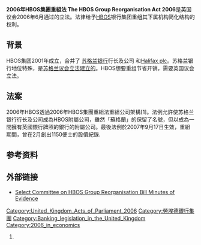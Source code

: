 **2006年HBOS集團重組法 The HBOS Group Reorganisation Act
2006**是英国议会2006年6月通过的立法。法律给予[HBOS](../Page/HBOS.md "wikilink")银行集团重组其下属机构简化结构的权利。

## 背景

HBOS集团2001年成立，合并了 [苏格兰银行](../Page/苏格兰银行.md "wikilink")行长及公司 和[Halifax
plc](https://zh.wikipedia.org/wiki/Halifax_\(United_Kingdom_bank\) "wikilink")。苏格兰银行地位特殊，是[苏格兰议会立法建立的](https://zh.wikipedia.org/wiki/苏格兰议会 "wikilink")。HBOS想要重组节省开销，需要英国议会立法。

## 法案

2006年HBOS透過2006年HBOS集團重組法重組公司架構\[1\]。法例允許使苏格兰银行行长及公司成為HBOS附屬公司，雖然「蘇格蘭」的保留了名號，但以成為一間擁有英國銀行牌照的銀行的附屬公司。最後法例於2007年9月17日生效，重組期間，曾在2月創出1150便士的股價紀錄.

## 参考资料

## 外部链接

  - [Select Committee on HBOS Group Reorganisation Bill Minutes of
    Evidence](http://www.publications.parliament.uk/pa/cm200506/cmselect/cmubchbos0506/6030802.htm)

[Category:United_Kingdom_Acts_of_Parliament_2006](https://zh.wikipedia.org/wiki/Category:United_Kingdom_Acts_of_Parliament_2006 "wikilink")
[Category:勞埃德銀行集團](https://zh.wikipedia.org/wiki/Category:勞埃德銀行集團 "wikilink")
[Category:Banking_legislation_in_the_United_Kingdom](https://zh.wikipedia.org/wiki/Category:Banking_legislation_in_the_United_Kingdom "wikilink")
[Category:2006_in_economics](https://zh.wikipedia.org/wiki/Category:2006_in_economics "wikilink")

1.
